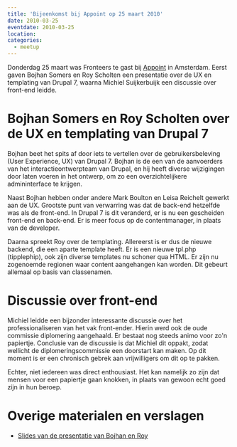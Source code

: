 ```yaml
---
title: 'Bijeenkomst bij Appoint op 25 maart 2010'
date: 2010-03-25
eventdate: 2010-03-25
location:
categories:
  - meetup
---
```


Donderdag 25 maart was Fronteers te gast bij [Appoint](http://appoint.nl) in Amsterdam. Eerst gaven Bojhan Somers en Roy Scholten een presentatie over de UX en templating van Drupal 7, waarna Michiel Suijkerbuijk een discussie over front-end leidde.

# Bojhan Somers en Roy Scholten over de UX en templating van Drupal 7

Bojhan beet het spits af door iets te vertellen over de gebruikersbeleving (User Experience, UX) van Drupal 7. Bojhan is de een van de aanvoerders van het interactieontwerpteam van Drupal, en hij heeft diverse wijzigingen door laten voeren in het ontwerp, om zo een overzichtelijkere admininterface te krijgen.

Naast Bojhan hebben onder andere Mark Boulton en Leisa Reichelt gewerkt aan de UX. Grootste punt van verwarring was dat de back-end hetzelfde was als de front-end. In Drupal 7 is dit veranderd, er is nu een gescheiden front-end en back-end. Er is meer focus op de contentmanager, in plaats van de developer.

Daarna spreekt Roy over de templating. Allereerst is er dus de nieuwe backend, die een aparte template heeft. Er is een nieuwe tpl.php (tipplephip), ook zijn diverse templates nu schoner qua HTML. Er zijn nu zogenoemde regionen waar content aangehangen kan worden. Dit gebeurt allemaal op basis van classenamen.

# Discussie over front-end

Michiel leidde een bijzonder interessante discussie over het professionaliseren van het vak front-ender. Hierin werd ook de oude commissie diplomering aangehaald. Er bestaat nog steeds animo voor zo'n papiertje. Conclusie van de discussie is dat Michiel dit oppakt, zodat wellicht de diplomeringscommissie een doorstart kan maken. Op dit moment is er een chronisch gebrek aan vrijwilligers om dit op te pakken.

Echter, niet iedereen was direct enthousiast. Het kan namelijk zo zijn dat mensen voor een papiertje gaan knokken, in plaats van gewoon echt goed zijn in hun beroep.

# Overige materialen en verslagen

- [Slides van de presentatie van Bojhan en Roy](http://www.slideshare.net/Bojhan/fronteers-drupal-7-ux)
